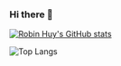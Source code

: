 ### Hi there 👋

[![Robin Huy's GitHub stats](https://github-readme-stats.vercel.app/api?username=robinhuy&theme=merko&show_icons=true&count_private=true&hide=["contribs","prs"])](https://robinhuy.github.io)

![Top Langs](https://github-readme-stats.vercel.app/api/top-langs/?username=robinhuy&langs_count=10&layout=compact&theme=merko&title_color=fff)

